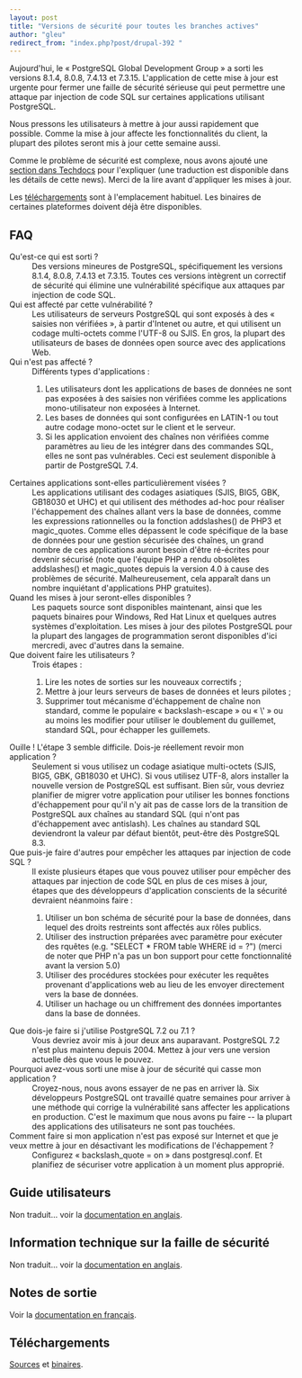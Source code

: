 ```yaml
---
layout: post
title: "Versions de sécurité pour toutes les branches actives"
author: "gleu"
redirect_from: "index.php?post/drupal-392 "
---
```




Aujourd'hui, le « PostgreSQL Global Development Group » a sorti les versions 8.1.4, 8.0.8, 7.4.13 et 7.3.15. L'application de cette mise à jour est urgente pour fermer une faille de sécurité sérieuse qui peut permettre une attaque par injection de code SQL sur certaines applications utilisant PostgreSQL.

Nous pressons les utilisateurs à mettre à jour aussi rapidement que possible. Comme la mise à jour affecte les fonctionnalités du client, la plupart des pilotes seront mis à jour cette semaine aussi.

Comme le problème de sécurité est complexe, nous avons ajouté une <a href="http://www.postgresql.org/docs/techdocs.52">section dans Techdocs</a> pour l'expliquer (une traduction est disponible dans les détails de cette news). Merci de la lire avant d'appliquer les mises à jour.

Les <a href="http://www.postgresql.org/download/">téléchargements</a> sont à l'emplacement habituel. Les binaires de certaines plateformes doivent déjà être disponibles.

<!--break-->

<h2>FAQ</h2>

<dl>

<dt>Qu'est-ce qui est sorti&nbsp;?

</dt><dd>Des versions mineures de PostgreSQL, spécifiquement les versions 8.1.4, 8.0.8, 7.4.13 et 7.3.15. Toutes ces versions intègrent un correctif de sécurité qui élimine une vulnérabilité spécifique aux attaques par injection de code SQL.

</dd><dt>Qui est affecté par cette vulnérabilité&nbsp;?

</dt><dd>Les utilisateurs de serveurs PostgreSQL qui sont exposés à des « saisies non vérifiées », à partir d'Intenet ou autre, et qui utilisent un codage multi-octets comme l'UTF-8 ou SJIS. En gros, la plupart des utilisateurs de bases de données open source avec des applications Web.

</dd><dt>Qui n'est pas affecté&nbsp;?

</dt><dd>Différents types d'applications&nbsp;:

<ol>

<li>Les utilisateurs dont les applications de bases de données ne sont pas exposées à des saisies non vérifiées comme les applications mono-utilisateur non exposées à Internet.

</li>

<li>Les bases de données qui sont configurées en LATIN-1 ou tout autre codage mono-octet sur le client et le serveur.

</li>

<li>Si les application envoient des chaînes non vérifiées comme paramètres au lieu de les intégrer dans des commandes SQL, elles ne sont pas vulnérables. Ceci est seulement disponible à partir de PostgreSQL 7.4.

</li>

</ol>

</dd><dt>Certaines applications sont-elles particulièrement visées&nbsp;?

</dt><dd>Les applications utilisant des codages asiatiques (SJIS, BIG5, GBK, GB18030 et UHC) et qui utilisent des méthodes ad-hoc pour réaliser l'échappement des chaînes allant vers la base de données, comme les expressions rationnelles ou la fonction addslashes() de PHP3 et magic_quotes. Comme elles dépassent le code spécifique de la base de données pour une gestion sécurisée des chaînes, un grand nombre de ces applications auront besoin d'être ré-écrites pour devenir sécurisé (note que l'équipe PHP a rendu obsolètes addslashes() et magic_quotes depuis la version 4.0 à cause des problèmes de sécurité. Malheureusement, cela apparaît dans un nombre inquiétant d'applications PHP gratuites).

</dd><dt>Quand les mises à jour seront-elles disponibles&nbsp;?

</dt><dd>Les paquets source sont disponibles maintenant, ainsi que les paquets binaires pour Windows, Red Hat Linux et quelques autres systèmes d'exploitation. Les mises à jour des pilotes PostgreSQL pour la plupart des langages de programmation seront disponibles d'ici mercredi, avec d'autres dans la semaine.

</dd><dt>Que doivent faire les utilisateurs&nbsp;?

</dt><dd>Trois étapes&nbsp;:

<ol>

<li>Lire les notes de sorties sur les nouveaux correctifs&nbsp;;

</li>

<li>Mettre à jour leurs serveurs de bases de données et leurs pilotes&nbsp;;

</li>

<li>Supprimer tout mécanisme d'échappement de chaîne non standard, comme le populaire « backslash-escape » ou « \' » ou au moins les modifier pour utiliser le doublement du guillemet, standard SQL, pour échapper les guillemets.

</li>

</ol>

</dd><dt>Ouille&nbsp;! L'étape 3 semble difficile. Dois-je réellement revoir mon application&nbsp;?

</dt><dd>Seulement si vous utilisez un codage asiatique multi-octets (SJIS, BIG5, GBK, GB18030 et UHC). Si vous utilisez UTF-8, alors installer la nouvelle version de PostgreSQL est suffisant. Bien sûr, vous devriez planifier de migrer votre application pour utiliser les bonnes fonctions d'échappement pour qu'il n'y ait pas de casse lors de la transition de PostgreSQL aux chaînes au standard SQL (qui n'ont pas d'échappement avec antislash). Les chaînes au standard SQL deviendront la valeur par défaut bientôt, peut-être dès PostgreSQL 8.3.

</dd><dt>Que puis-je faire d'autres pour empêcher les attaques par injection de code SQL&nbsp;?

</dt><dd>Il existe plusieurs étapes que vous pouvez utiliser pour empêcher des attaques par injection de code SQL en plus de ces mises à jour, étapes que des développeurs d'application conscients de la sécurité devraient néanmoins faire&nbsp;:

<ol>

<li>Utiliser un bon schéma de sécurité pour la base de données, dans lequel des droits restreints sont affectés aux rôles publics.

</li>

<li>Utiliser des instruction préparées avec paramètre pour exécuter des rquêtes (e.g. "SELECT * FROM table WHERE id = ?") (merci de noter que PHP n'a pas un bon support pour cette fonctionnalité avant la version 5.0)

</li>

<li>Utiliser des procédures stockées pour exécuter les requêtes provenant d'applications web au lieu de les envoyer directement vers la base de données.

</li>

<li>Utiliser un hachage ou un chiffrement des données importantes dans la base de données.

</li>

</ol>

</dd><dt>Que dois-je faire si j'utilise PostgreSQL 7.2 ou 7.1&nbsp;?

</dt><dd>Vous devriez avoir mis à jour deux ans auparavant. PostgreSQL 7.2 n'est plus maintenu depuis 2004. Mettez à jour vers une version actuelle dès que vous le pouvez.

</dd><dt>Pourquoi avez-vous sorti une mise à jour de sécurité qui casse mon application&nbsp;?

</dt><dd>Croyez-nous, nous avons essayer de ne pas en arriver là. Six développeurs PostgreSQL ont travaillé quatre semaines pour arriver à une méthode qui corrige la vulnérabilité sans affecter les applications en production. C'est le maximum que nous avons pu faire -- la plupart des applications des utilisateurs ne sont pas touchées.

</dd><dt>Comment faire si mon application n'est pas exposé sur Internet et que je veux mettre à jour en désactivant les modifications de l'échappement&nbsp;?

</dt><dd>Configurez « backslash_quote = on » dans postgresql.conf. Et planifiez de sécuriser votre application à un moment plus approprié.

</dd></dl>

<h2>Guide utilisateurs</h2>

Non traduit... voir la <a href="http://www.postgresql.org/docs/techdocs.49">documentation en anglais</a>.

<h2>Information technique sur la faille de sécurité</h2>

Non traduit... voir la <a href="http://www.postgresql.org/docs/techdocs.50">documentation en anglais</a>.

<h2>Notes de sortie</h2>

Voir la <a href="http://docs.postgresqlfr.org/pgsql-8.1.4-fr/release.html">documentation en français</a>.

<h2>Téléchargements</h2>

<a href="http://www.postgresql.org/ftp/source/v8.1.4/">Sources</a> et <a href="http://www.postgresql.org/ftp/binary/">binaires</a>.